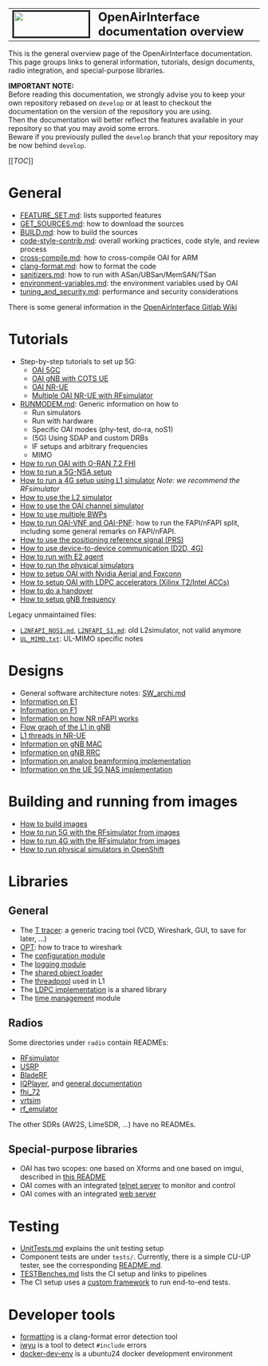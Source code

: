 <table style="border-collapse: collapse; border: none;">
  <tr style="border-collapse: collapse; border: none;">
    <td style="border-collapse: collapse; border: none;">
      <a href="http://www.openairinterface.org/">
         <img src="./images/oai_final_logo.png" alt="" border=3 height=50 width=150>
         </img>
      </a>
    </td>
    <td style="border-collapse: collapse; border: none; vertical-align: center;">
      <b><font size = "5">OpenAirInterface documentation overview</font></b>
    </td>
  </tr>
</table>

This is the general overview page of the OpenAirInterface documentation.  
This page groups links to general information, tutorials, design documents, radio integration, and special-purpose libraries.

**IMPORTANT NOTE:**  
Before reading this documentation, we strongly advise you to keep your own repository rebased on `develop`
or at least to checkout the documentation on the version of the repository you are using.  
Then the documentation will better reflect the features available in your repository so that you may avoid some errors.  
Beware if you previously pulled the `develop` branch that your repository may be now behind `develop`.

[[_TOC_]]

# General

- [FEATURE_SET.md](./FEATURE_SET.md): lists supported features
- [GET_SOURCES.md](./GET_SOURCES.md): how to download the sources
- [BUILD.md](./BUILD.md): how to build the sources
- [code-style-contrib.md](./code-style-contrib.md): overall working practices, code style, and review process
- [cross-compile.md](./cross-compile.md): how to cross-compile OAI for ARM
- [clang-format.md](./clang-format.md): how to format the code
- [sanitizers.md](./dev_tools/sanitizers.md): how to run with ASan/UBSan/MemSAN/TSan
- [environment-variables.md](./environment-variables.md): the environment variables used by OAI
- [tuning_and_security.md](./tuning_and_security.md): performance and security considerations

There is some general information in the [OpenAirInterface Gitlab Wiki](https://gitlab.eurecom.fr/oai/openairinterface5g/-/wikis/home)

# Tutorials

- Step-by-step tutorials to set up 5G:
  * [OAI 5GC](./NR_SA_Tutorial_OAI_CN5G.md)
  * [OAI gNB with COTS UE](./NR_SA_Tutorial_COTS_UE.md)
  * [OAI NR-UE](./NR_SA_Tutorial_OAI_nrUE.md)
  * [Multiple OAI NR-UE with RFsimulator](./NR_SA_Tutorial_OAI_multi_UE.md)
- [RUNMODEM.md](./RUNMODEM.md): Generic information on how to
  * Run simulators
  * Run with hardware
  * Specific OAI modes (phy-test, do-ra, noS1)
  * (5G) Using SDAP and custom DRBs
  * IF setups and arbitrary frequencies
  * MIMO
- [How to run OAI with O-RAN 7.2 FHI](./ORAN_FHI7.2_Tutorial.md)
- [How to run a 5G-NSA setup](./TESTING_OAI_NSA_COTS_UE.md)
- [How to run a 4G setup using L1 simulator](./L1SIM.md) _Note: we recommend the RFsimulator_
- [How to use the L2 simulator](./L2NFAPI.md)
- [How to use the OAI channel simulator](../openair1/SIMULATION/TOOLS/DOC/channel_simulation.md)
- [How to use multiple BWPs](./RUN_NR_multiple_BWPs.md)
- [How to run OAI-VNF and OAI-PNF](./nfapi.md): how to run the FAPI/nFAPI split,
  including some general remarks on FAPI/nFAPI.
- [How to use the positioning reference signal (PRS)](./RUN_NR_PRS.md)
- [How to use device-to-device communication (D2D, 4G)](./d2d_emulator_setup.txt)
- [How to run with E2 agent](../openair2/E2AP/README.md)
- [How to run the physical simulators](./physical-simulators.md)
- [How to setup OAI with Nvidia Aerial and Foxconn](./Aerial_FAPI_Split_Tutorial.md)
- [How to setup OAI with LDPC accelerators (Xilinx T2/Intel ACCs)](./LDPC_OFFLOAD_SETUP.md)
- [How to do a handover](./handover-tutorial.md)
- [How to setup gNB frequency](./gNB_frequency_setup.md)

Legacy unmaintained files:
- [`L2NFAPI_NOS1.md`](./L2NFAPI_NOS1.md), [`L2NFAPI_S1.md`](./L2NFAPI_S1.md):
  old L2simulator, not valid anymore
- [`UL_MIMO.txt`](./UL_MIMO.txt): UL-MIMO specific notes

# Designs

- General software architecture notes: [SW_archi.md](./SW_archi.md)
- [Information on E1](./E1AP/E1-design.md)
- [Information on F1](./F1AP/F1-design.md)
- [Information on how NR nFAPI works](./NR_NFAPI_archi.md)
- [Flow graph of the L1 in gNB](SW-archi-graph.md)
- [L1 threads in NR-UE](./nr-ue-design.md)
- [Information on gNB MAC](./MAC/mac-usage.md)
- [Information on gNB RRC](./RRC/rrc-usage.md)
- [Information on analog beamforming implementation](./analog_beamforming.md)
- [Information on the UE 5G NAS implementation](./5Gnas.md)

# Building and running from images

- [How to build images](../docker/README.md)
- [How to run 5G with the RFsimulator from images](../ci-scripts/yaml_files/5g_rfsimulator/README.md)
- [How to run 4G with the RFsimulator from images](../ci-scripts/yaml_files/4g_rfsimulator_fdd_05MHz/README.md)
- [How to run physical simulators in OpenShift](../openshift/README.md)

# Libraries

## General

- The [T tracer](../common/utils/T/DOC/T.md): a generic tracing tool (VCD, Wireshark, GUI, to save for later, ...)
- [OPT](../openair2/UTIL/OPT/README.txt): how to trace to wireshark
- The [configuration module](../common/config/DOC/config.md)
- The [logging module](../common/utils/LOG/DOC/log.md)
- The [shared object loader](../common/utils/DOC/loader.md)
- The [threadpool](../common/utils/threadPool/thread-pool.md) used in L1
- The [LDPC implementation](../openair1/PHY/CODING/DOC/LDPCImplementation.md) is a shared library
- The [time management](time_management.md) module

## Radios

Some directories under `radio` contain READMEs:

- [RFsimulator](../radio/rfsimulator/README.md)
- [USRP](../radio/USRP/README.md)
- [BladeRF](../radio/BLADERF/README)
- [IQPlayer](../radio/iqplayer/DOC/iqrecordplayer_usage.md), and [general documentation](./iqrecordplayer_usage.md)
- [fhi_72](../radio/fhi_72/README.md)
- [vrtsim](../radio/vrtsim/README.md)
- [rf_emulator](../radio/emulator/README.md)

The other SDRs (AW2S, LimeSDR, ...) have no READMEs.

## Special-purpose libraries

- OAI has two scopes: one based on Xforms and one based on imgui, described in [this README](../openair1/PHY/TOOLS/readme.md)
- OAI comes with an integrated [telnet server](../common/utils/telnetsrv/DOC/telnethelp.md) to monitor and control
- OAI comes with an integrated [web server](../common/utils/websrv/DOC/websrv.md)

# Testing

- [UnitTests.md](./UnitTests.md) explains the unit testing setup
- Component tests are under `tests/`. Currently, there is a simple CU-UP
  tester, see the corresponding [README.md](../tests/nr-cuup/README.md).
- [TESTBenches.md](./TESTBenches.md) lists the CI setup and links to pipelines
- The CI setup uses a [custom framework](../ci-scripts/README.md) to run
  end-to-end tests.

# Developer tools

- [formatting](../tools/formatting/README.md) is a clang-format error detection tool
- [iwyu](../tools/iwyu/README.md) is a tool to detect `#include` errors
- [docker-dev-env](../tools/docker-dev-env/README.md) is a ubuntu24 docker development environment
